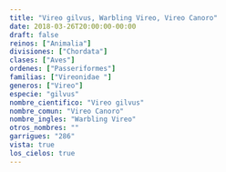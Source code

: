 ```yaml
---
title: "Vireo gilvus, Warbling Vireo, Vireo Canoro"
date: 2018-03-26T20:00:00-00:00
draft: false
reinos: ["Animalia"]
divisiones: ["Chordata"]
clases: ["Aves"]
ordenes: ["Passeriformes"]
familias: ["Vireonidae "]
generos: ["Vireo"]
especie: "gilvus"
nombre_cientifico: "Vireo gilvus"
nombre_comun: "Vireo Canoro"
nombre_ingles: "Warbling Vireo"
otros_nombres: ""
garrigues: "286"
vista: true
los_cielos: true
---
```

